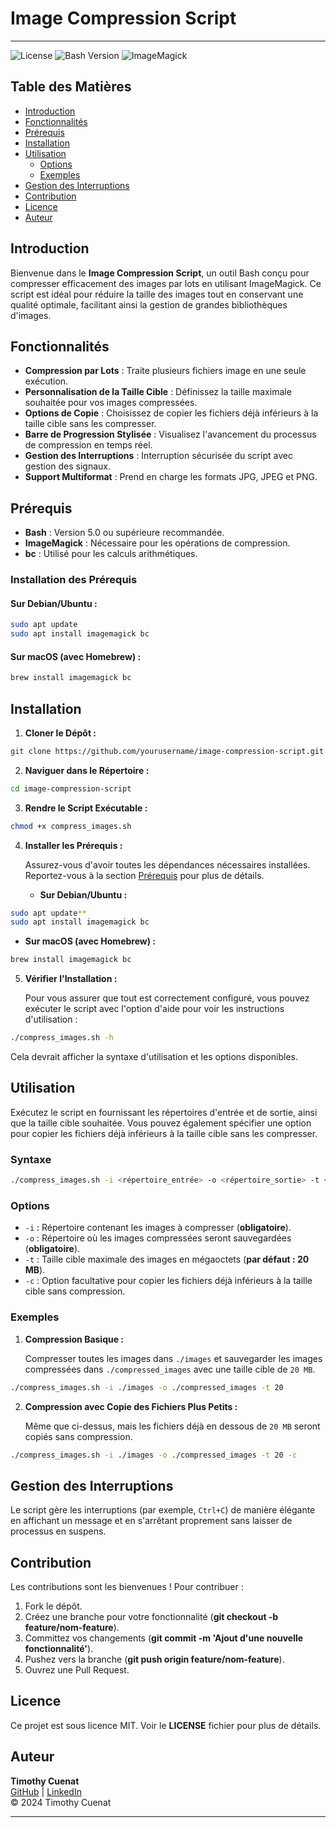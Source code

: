 # Image Compression Script

---

![License](https://img.shields.io/github/license/yourusername/image-compression-script)
![Bash Version](https://img.shields.io/badge/bash-5.0+-informational)
![ImageMagick](https://img.shields.io/badge/ImageMagick-Required-blue)

## Table des Matières
- [Introduction](#introduction)
- [Fonctionnalités](#fonctionnalités)
- [Prérequis](#prérequis)
- [Installation](#installation)
- [Utilisation](#utilisation)
  - [Options](#options)
  - [Exemples](#exemples)
- [Gestion des Interruptions](#gestion-des-interruptions)
- [Contribution](#contribution)
- [Licence](#licence)
- [Auteur](#auteur)

## Introduction

Bienvenue dans le **Image Compression Script**, un outil Bash conçu pour compresser efficacement des images par lots en utilisant ImageMagick. Ce script est idéal pour réduire la taille des images tout en conservant une qualité optimale, facilitant ainsi la gestion de grandes bibliothèques d'images.

## Fonctionnalités

- **Compression par Lots** : Traite plusieurs fichiers image en une seule exécution.
- **Personnalisation de la Taille Cible** : Définissez la taille maximale souhaitée pour vos images compressées.
- **Options de Copie** : Choisissez de copier les fichiers déjà inférieurs à la taille cible sans les compresser.
- **Barre de Progression Stylisée** : Visualisez l'avancement du processus de compression en temps réel.
- **Gestion des Interruptions** : Interruption sécurisée du script avec gestion des signaux.
- **Support Multiformat** : Prend en charge les formats JPG, JPEG et PNG.

## Prérequis

- **Bash** : Version 5.0 ou supérieure recommandée.
- **ImageMagick** : Nécessaire pour les opérations de compression.
- **bc** : Utilisé pour les calculs arithmétiques.

### Installation des Prérequis

#### Sur Debian/Ubuntu :

```bash
sudo apt update 
sudo apt install imagemagick bc
```

#### Sur macOS (avec Homebrew) :

```bash
brew install imagemagick bc
```

## Installation

1. **Cloner le Dépôt :**

```bash
git clone https://github.com/yourusername/image-compression-script.git
```

2. **Naviguer dans le Répertoire :**

```bash
cd image-compression-script
```

3. **Rendre le Script Exécutable :**

```bash
chmod +x compress_images.sh
```

4. **Installer les Prérequis :**

   Assurez-vous d'avoir toutes les dépendances nécessaires installées. Reportez-vous à la section [Prérequis](#prérequis) pour plus de détails.

   - **Sur Debian/Ubuntu :**

```bash
sudo apt update**  
sudo apt install imagemagick bc
```

   - **Sur macOS (avec Homebrew) :**

```bash
brew install imagemagick bc
```

5. **Vérifier l'Installation :**

   Pour vous assurer que tout est correctement configuré, vous pouvez exécuter le script avec l'option d'aide pour voir les instructions d'utilisation :

```bash
./compress_images.sh -h
```

   Cela devrait afficher la syntaxe d'utilisation et les options disponibles.

## Utilisation

Exécutez le script en fournissant les répertoires d'entrée et de sortie, ainsi que la taille cible souhaitée. Vous pouvez également spécifier une option pour copier les fichiers déjà inférieurs à la taille cible sans les compresser.

### Syntaxe

```bash
./compress_images.sh -i <répertoire_entrée> -o <répertoire_sortie> -t <taille_cible_MB> [-c]
```

### Options

- `-i` : Répertoire contenant les images à compresser (**obligatoire**).
- `-o` : Répertoire où les images compressées seront sauvegardées (**obligatoire**).
- `-t` : Taille cible maximale des images en mégaoctets (**par défaut : 20 MB**).
- `-c` : Option facultative pour copier les fichiers déjà inférieurs à la taille cible sans compression.

### Exemples

1. **Compression Basique :**

   Compresser toutes les images dans `./images` et sauvegarder les images compressées dans `./compressed_images` avec une taille cible de `20 MB`.

```bash
./compress_images.sh -i ./images -o ./compressed_images -t 20
```

2. **Compression avec Copie des Fichiers Plus Petits :**

   Même que ci-dessus, mais les fichiers déjà en dessous de `20 MB` seront copiés sans compression.

```bash
./compress_images.sh -i ./images -o ./compressed_images -t 20 -c
```

## Gestion des Interruptions

Le script gère les interruptions (par exemple, `Ctrl+C`) de manière élégante en affichant un message et en s'arrêtant proprement sans laisser de processus en suspens.

## Contribution

Les contributions sont les bienvenues ! Pour contribuer :

1. Fork le dépôt.
2. Créez une branche pour votre fonctionnalité (**git checkout -b feature/nom-feature**).
3. Committez vos changements (**git commit -m 'Ajout d'une nouvelle fonctionnalité'**).
4. Pushez vers la branche (**git push origin feature/nom-feature**).
5. Ouvrez une Pull Request.

## Licence

Ce projet est sous licence MIT. Voir le **LICENSE** fichier pour plus de détails.

## Auteur

**Timothy Cuenat**  
[GitHub](https://github.com/timothycuenat) | [LinkedIn](https://www.linkedin.com/in/timothy-cuenat-a71413190)  
© 2024 Timothy Cuenat

---